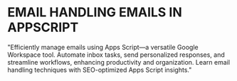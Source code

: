 # EMAIL HANDLING EMAILS IN APPSCRIPT

"Efficiently manage emails using Apps Script—a versatile Google Workspace tool. Automate inbox tasks, send personalized responses, and streamline workflows, enhancing productivity and organization. Learn email handling techniques with SEO-optimized Apps Script insights."
